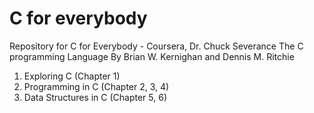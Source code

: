 # C for everybody
Repository for C for Everybody - Coursera, Dr. Chuck Severance
The C programming Language By Brian W. Kernighan and Dennis M. Ritchie

1. Exploring C (Chapter 1)
2. Programming in C (Chapter 2, 3, 4)
3. Data Structures in C (Chapter 5, 6)

